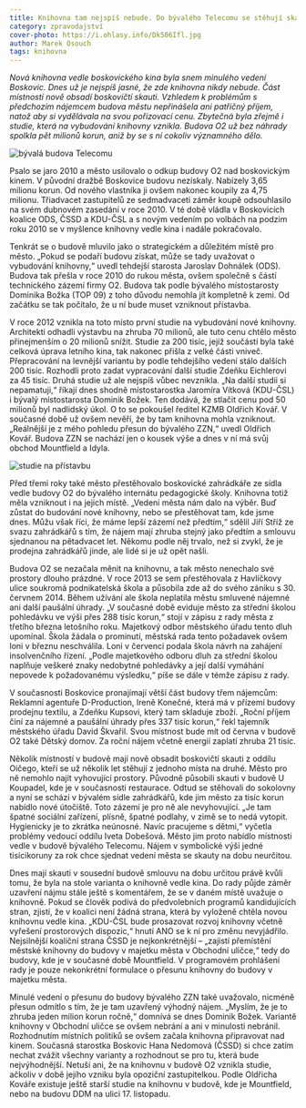 ```yaml
---
title: Knihovna tam nejspíš nebude. Do bývalého Telecomu se stěhují skauti
category: zpravodajství
cover-photo: https://i.ohlasy.info/Dk506Ifl.jpg
author: Marek Osouch
tags: knihovna
---
```


*Nová knihovna vedle boskovického kina byla snem minulého vedení Boskovic. Dnes už je nejspíš jasné, že zde knihovna nikdy nebude. Část místností nově obsadí boskovičtí skauti. Vzhledem k problémům s předchozím nájemcem budova městu nepřinášela ani patřičný příjem, natož aby si vydělávala na svou pořizovací cenu. Zbytečná byla zřejmě i studie, která na vybudování knihovny vznikla. Budova O2 už bez náhrady spolkla pět milionů korun, aniž by se s ní cokoliv významného dělo.*

<img src="https://i.ohlasy.info/Dk506If.jpg" alt="bývalá budova Telecomu" class="img-responsive">

Psalo se jaro 2010 a město usilovalo o odkup budovy O2 nad boskovickým kinem. V původní dražbě Boskovice budovu nezískaly. Nabízely 3,65 milionu korun. Od nového vlastníka ji ovšem nakonec koupily za 4,75 milionu. Třiadvacet zastupitelů ze sedmadvaceti záměr koupě odsouhlasilo na svém dubnovém zasedání v roce 2010. V té době vládla v Boskovicích koalice ODS, ČSSD a KDU-ČSL a s novým vedením po volbách na podzim roku 2010 se v myšlence knihovny vedle kina i nadále pokračovalo.

Tenkrát se o budově mluvilo jako o strategickém a důležitém místě pro město. „Pokud se podaří budovu získat, může se tady uvažovat o vybudování knihovny,“ uvedl tehdejší starosta Jaroslav Dohnálek (ODS). Budova tak přešla v roce 2010 do rukou města, ovšem společně s částí technického zázemí firmy O2. Budova tak podle bývalého místostarosty Dominika Božka (TOP 09) z toho důvodu nemohla jít kompletně k zemi. Od začátku se tak počítalo, že u ní bude muset vzniknout přístavba.

V roce 2012 vznikla na toto místo první studie na vybudování nové knihovny. Architekti odhadli výstavbu na zhruba 70 milionů, ale tuto cenu chtělo město přinejmenším o 20 milionů snížit. Studie za 200 tisíc, jejíž součástí byla také celková úprava letního kina, tak nakonec přišla z velké části vniveč. Přepracování na levnější variantu by podle tehdejšího vedení stálo dalších 200 tisíc. Rozhodli proto zadat vypracování další studie Zdeňku Eichlerovi za 45 tisíc. Druhá studie už ale nejspíš vůbec nevznikla. „Na další studii si nepamatuji,“ říkají dnes shodně místostarostka Jaromíra Vítková (KDU-ČSL) i bývalý místostarosta Dominik Božek. Ten dodává, že stlačit cenu pod 50 milionů byl nadlidský úkol. O to se pokoušel ředitel KZMB Oldřich Kovář. V současné době už ovšem nevěří, že by tam knihovna mohla vzniknout. „Reálnější je z mého pohledu přesun do bývalého ZZN,“ uvedl Oldřich Kovář. Budova ZZN se nachází jen o kousek výše a dnes v ní má svůj obchod Mountfield a Idyla.

<img src="https://i.ohlasy.info/8m3Chpt.jpg" alt="studie na přístavbu" class="img-responsive">

Před třemi roky také město přestěhovalo boskovické zahrádkáře ze sídla vedle budovy O2 do bývalého internátu pedagogické školy. Knihovna totiž měla vzniknout i na jejich místě. „Vedení města nám dalo na výběr. Buď zůstat do budování nové knihovny, nebo se přestěhovat tam, kde jsme dnes. Můžu však říci, že máme lepší zázemí než předtím,“ sdělil Jiří Stříž ze svazu zahrádkářů s tím, že nájem mají zhruba stejný jako předtím a smlouvu sjednanou na pětadvacet let. Někomu podle něj trvalo, než si zvykl, že je prodejna zahrádkářů jinde, ale lidé si je už opět našli.

Budova O2 se nezačala měnit na knihovnu, a tak město nenechalo své prostory dlouho prázdné. V roce 2013 se sem přestěhovala z Havlíčkovy ulice soukromá podnikatelská škola a působila zde až do svého zániku s 30. červnem 2014. Během užívání ale škola neplatila městu smluvené nájemné ani další paušální úhrady. „V současné době eviduje město za střední školou pohledávku ve výši přes 288 tisíc korun,“ stojí v zápisu z rady města z třetího března letošního roku. Majetkový odbor městského úřadu tento dluh upomínal. Škola žádala o prominutí, městská rada tento požadavek ovšem loni v březnu neschválila. Loni v červenci podala škola návrh na zahájení insolvenčního řízení. „Podle majetkového odboru dluh za střední školou naplňuje veškeré znaky nedobytné pohledávky a její další vymáhání nepovede k požadovanému výsledku,“ píše se dále v témže zápisu z rady.

V současnosti Boskovice pronajímají větší část budovy třem nájemcům: Reklamní agentuře D-Production, Ireně Konečné, která má v přízemí budovy prodejnu textilu, a Zdeňku Kupsovi, který tam skladuje zboží. „Roční příjem činí za nájemné a paušální úhrady přes 337 tisíc korun,“ řekl tajemník městského úřadu David Škvařil. Svou místnost bude mít od června v budově O2 také Dětský domov. Za roční nájem včetně energií zaplatí zhruba 21 tisíc.

Několik místností v budově mají nově obsadit boskovičtí skauti z oddílu Oičego, kteří se už několik let stěhují z jednoho místa na druhé. Město pro ně nemohlo najít vyhovující prostory. Původně působili skauti v budově U Koupadel, kde je v současnosti restaurace. Odtud se stěhovali do sokolovny a nyní se schází v bývalém sídle zahrádkářů, kde jim město za tisíc korun nabídlo nové útočiště. Toto zázemí je pro ně ale nevyhovující.  „Je tam špatné sociální zařízení, plísně, špatné podlahy, v zimě se to nedá vytopit. Hygienicky je to zkrátka neúnosné. Navíc pracujeme s dětmi,“ vyčetla problémy vedoucí oddílu Iveta Dobešová. Město jim proto nabídlo místnosti vedle v budově bývalého Telecomu. Nájem v symbolické výši jedné tisícikoruny za rok chce sjednat vedení města se skauty na dobu neurčitou.

Dnes mají skauti v sousední budově smlouvu na dobu určitou právě kvůli tomu, že byla na stole varianta o knihovně vedle kina. Do rady půjde záměr uzavření nájmu stále ještě s komentářem, že se v daném místě uvažuje o knihovně. Pokud se člověk podívá do předvolebních programů kandidujících stran, zjistí, že v koalici není žádná strana, která by vyloženě chtěla novou knihovnu vedle kina. „KDU-ČSL  bude prosazovat rozvoj knihovny včetně vyřešení prostorových dispozic,“ hnutí ANO se k ní pro změnu nevyjádřilo. Nejsilnější koaliční strana ČSSD je nejkonkrétnější – „zajistí přemístění městské knihovny do budovy v majetku města v Obchodní uličce,“ tedy do budovy, kde je v současné době Mountfield. V programovém prohlášení rady je pouze nekonkrétní formulace o přesunu knihovny do budovy v majetku města.

Minulé vedení o přesunu do budovy bývalého ZZN také uvažovalo, nicméně přesun odmítlo s tím, že je tam uzavřený výhodný nájem. „Myslím, že je to zhruba jeden milion korun ročně,“ domnívá se dnes Dominik Božek. Variantě knihovny v Obchodní uličce se ovšem nebrání a ani v minulosti nebránil. Rozhodnutím místních politiků se ovšem začala knihovna připravovat nad kinem. Současná starostka Boskovic Hana Nedomová (ČSSD) si chce zatím nechat zvážit všechny varianty a rozhodnout se pro tu, která bude nejvýhodnější. Netuší ani, že na knihovnu v budově O2 vznikla studie, ačkoliv v době jejího vzniku byla opoziční zastupitelkou. Podle Oldřicha Kováře existuje ještě starší studie na knihovnu v budově, kde je Mountfield, nebo na budovu DDM na ulici 17. listopadu.
